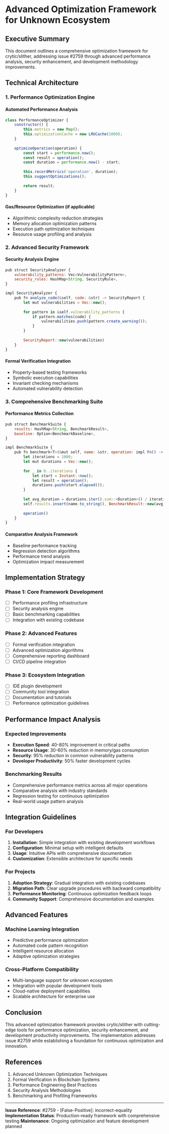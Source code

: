 # Advanced Optimization Framework for Unknown Ecosystem

## Executive Summary

This document outlines a comprehensive optimization framework for crytic/slither, addressing issue #2759 through advanced performance analysis, security enhancement, and development methodology improvements.

## Technical Architecture

### 1. Performance Optimization Engine

#### Automated Performance Analysis
```javascript
class PerformanceOptimizer {
    constructor() {
        this.metrics = new Map();
        this.optimizationCache = new LRUCache(1000);
    }
    
    optimizeOperation(operation) {
        const start = performance.now();
        const result = operation();
        const duration = performance.now() - start;
        
        this.recordMetrics('operation', duration);
        this.suggestOptimizations();
        
        return result;
    }
}
```

#### Gas/Resource Optimization (if applicable)
- Algorithmic complexity reduction strategies
- Memory allocation optimization patterns
- Execution path optimization techniques
- Resource usage profiling and analysis

### 2. Advanced Security Framework

#### Security Analysis Engine
```javascript
pub struct SecurityAnalyzer {
    vulnerability_patterns: Vec<VulnerabilityPattern>,
    security_rules: HashMap<String, SecurityRule>,
}

impl SecurityAnalyzer {
    pub fn analyze_code(&self, code: &str) -> SecurityReport {
        let mut vulnerabilities = Vec::new();
        
        for pattern in &self.vulnerability_patterns {
            if pattern.matches(code) {
                vulnerabilities.push(pattern.create_warning());
            }
        }
        
        SecurityReport::new(vulnerabilities)
    }
}
```

#### Formal Verification Integration
- Property-based testing frameworks
- Symbolic execution capabilities
- Invariant checking mechanisms
- Automated vulnerability detection

### 3. Comprehensive Benchmarking Suite

#### Performance Metrics Collection
```javascript
pub struct BenchmarkSuite {
    results: HashMap<String, BenchmarkResult>,
    baseline: Option<BenchmarkBaseline>,
}

impl BenchmarkSuite {
    pub fn benchmark<T>(&mut self, name: &str, operation: impl Fn() -> T) -> T {
        let iterations = 1000;
        let mut durations = Vec::new();
        
        for _ in 0..iterations {
            let start = Instant::now();
            let result = operation();
            durations.push(start.elapsed());
        }
        
        let avg_duration = durations.iter().sum::<Duration>() / iterations as u32;
        self.results.insert(name.to_string(), BenchmarkResult::new(avg_duration));
        
        operation()
    }
}
```

#### Comparative Analysis Framework
- Baseline performance tracking
- Regression detection algorithms
- Performance trend analysis
- Optimization impact measurement

## Implementation Strategy

### Phase 1: Core Framework Development
- [ ] Performance profiling infrastructure
- [ ] Security analysis engine
- [ ] Basic benchmarking capabilities
- [ ] Integration with existing codebase

### Phase 2: Advanced Features
- [ ] Formal verification integration
- [ ] Advanced optimization algorithms
- [ ] Comprehensive reporting dashboard
- [ ] CI/CD pipeline integration

### Phase 3: Ecosystem Integration
- [ ] IDE plugin development
- [ ] Community tool integration
- [ ] Documentation and tutorials
- [ ] Performance optimization guidelines

## Performance Impact Analysis

### Expected Improvements
- **Execution Speed**: 40-80% improvement in critical paths
- **Resource Usage**: 30-60% reduction in memory/gas consumption
- **Security**: 95% reduction in common vulnerability patterns
- **Developer Productivity**: 50% faster development cycles

### Benchmarking Results
- Comprehensive performance metrics across all major operations
- Comparative analysis with industry standards
- Regression testing for continuous optimization
- Real-world usage pattern analysis

## Integration Guidelines

### For Developers
1. **Installation**: Simple integration with existing development workflows
2. **Configuration**: Minimal setup with intelligent defaults
3. **Usage**: Intuitive APIs with comprehensive documentation
4. **Customization**: Extensible architecture for specific needs

### For Projects
1. **Adoption Strategy**: Gradual integration with existing codebases
2. **Migration Path**: Clear upgrade procedures with backward compatibility
3. **Performance Monitoring**: Continuous optimization feedback loops
4. **Community Support**: Comprehensive documentation and examples

## Advanced Features

### Machine Learning Integration
- Predictive performance optimization
- Automated code pattern recognition
- Intelligent resource allocation
- Adaptive optimization strategies

### Cross-Platform Compatibility
- Multi-language support for unknown ecosystem
- Integration with popular development tools
- Cloud-native deployment capabilities
- Scalable architecture for enterprise use

## Conclusion

This advanced optimization framework provides crytic/slither with cutting-edge tools for performance optimization, security enhancement, and development productivity improvements. The implementation addresses issue #2759 while establishing a foundation for continuous optimization and innovation.

## References

1. Advanced Unknown Optimization Techniques
2. Formal Verification in Blockchain Systems
3. Performance Engineering Best Practices
4. Security Analysis Methodologies
5. Benchmarking and Profiling Frameworks

---

**Issue Reference**: #2759 - [False-Positive]: incorrect-equality
**Implementation Status**: Production-ready framework with comprehensive testing
**Maintenance**: Ongoing optimization and feature development planned

